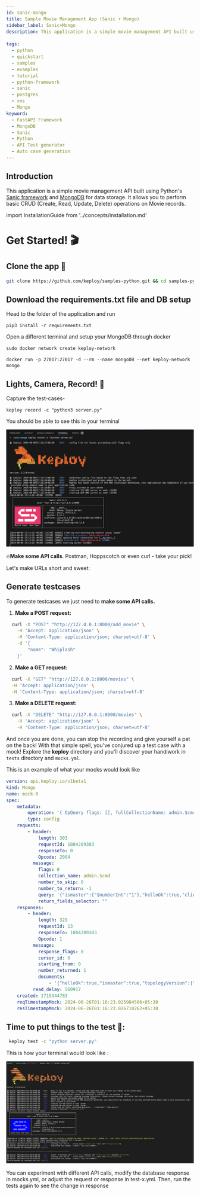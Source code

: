 ```yaml
---
id: sanic-mongo
title: Sample Movie Management App (Sanic + Mongo)
sidebar_label: Sanic+Mongo
description: This application is a simple movie management API built using Python's Sanic framework and MongoDB for data storage. It allows you to perform basic CRUD (Create, Read, Update, Delete) operations on Movie records.

tags:
  - python
  - quickstart
  - samples
  - examples
  - tutorial
  - python-framework
  - sanic
  - postgres
  - sms
  - Mongo
keyword:
  - FastAPI Framework
  - MongoDB
  - Sanic
  - Python
  - API Test generator
  - Auto case generation
---
```


## Introduction

This application is a simple movie management API built using Python's [Sanic framework](https://sanic.dev/en/) and [MongoDB](https://mongodb.com/) for data storage. It allows you to perform basic CRUD (Create, Read, Update, Delete) operations on Movie records.

import InstallationGuide from '../concepts/installation.md'

<InstallationGuide/>


# Get Started! 🎬

## Clone the app 🧪

```bash
git clone https://github.com/keploy/samples-python.git && cd samples-python/sanic-mongo
```

## Download the requirements.txt file and DB setup

Head to the folder of the application and run 
```shell
pip3 install -r requirements.txt
```

Open a different terminal and setup your MongoDB through docker 
```shell
sudo docker network create keploy-network
```

```shell
docker run -p 27017:27017 -d --rm --name mongoDB --net keploy-network mongo
```

## Lights, Camera, Record! 🎥

Capture the test-cases-

```shell
keploy record -c "python3 server.py"
```
You should be able to see this in your terminal

![Test Record](/static/img/sanic-mongo-record.png)

<!-- <img src='/docs/static/img/sanic-mongo-record.png' alt="Test Record"  width="80%"/> -->

🔥**Make some API calls**. Postman, Hoppscotch or even curl - take your pick!

Let's make URLs short and sweet:
## Generate testcases

To generate testcases we just need to **make some API calls.**

1. **Make a POST request:**

```bash
  curl -X "POST" "http://127.0.0.1:8000/add_movie" \
    -H 'Accept: application/json' \
    -H 'Content-Type: application/json; charset=utf-8' \
    -d '{
        "name": "Whiplash"
    }'
```

2. **Make a GET request:**

```bash
  curl -X "GET" "http://127.0.0.1:8000/movies" \
  -H 'Accept: application/json' \
  -H 'Content-Type: application/json; charset=utf-8'
```

3. **Make a DELETE request:**

```bash
  curl -X "DELETE" "http://127.0.0.1:8000/movies" \
    -H 'Accept: application/json' \
    -H 'Content-Type: application/json; charset=utf-8'

```

And once you are done, you can stop the recording and give yourself a pat on the back! With that simple spell, you've conjured up a test case with a mock! Explore the **keploy** directory and you'll discover your handiwork in `tests` directory and `mocks.yml`.

This is an example of what your mocks would look like

```yaml
version: api.keploy.io/v1beta1
kind: Mongo
name: mock-0
spec:
    metadata:
        operation: '{ OpQuery flags: [], fullCollectionName: admin.$cmd, numberToSkip: 0, numberToReturn: -1, query: {"ismaster": {"$numberInt":"1"},"helloOk": true,"client": {"driver": {"name": "PyMongo|Motor","version": "4.6.3|3.4.0"},"os": {"type": "Linux","name": "Linux","architecture": "x86_64","version": "5.15.146.1-microsoft-standard-WSL2"},"platform": "CPython 3.10.12.final.0|asyncio"}}, returnFieldsSelector:  }'
        type: config
    requests:
        - header:
            length: 303
            requestId: 1804289383
            responseTo: 0
            Opcode: 2004
          message:
            flags: 0
            collection_name: admin.$cmd
            number_to_skip: 0
            number_to_return: -1
            query: '{"ismaster":{"$numberInt":"1"},"helloOk":true,"client":{"driver":{"name":"PyMongo|Motor","version":"4.6.3|3.4.0"},"os":{"type":"Linux","name":"Linux","architecture":"x86_64","version":"5.15.146.1-microsoft-standard-WSL2"},"platform":"CPython 3.10.12.final.0|asyncio"}}'
            return_fields_selector: ""
    responses:
        - header:
            length: 329
            requestId: 13
            responseTo: 1804289383
            Opcode: 1
          message:
            response_flags: 8
            cursor_id: 0
            starting_from: 0
            number_returned: 1
            documents:
                - '{"helloOk":true,"ismaster":true,"topologyVersion":{"processId":{"$oid":"667b1d2066b0c1d16885b016"},"counter":{"$numberLong":"0"}},"maxBsonObjectSize":{"$numberInt":"16777216"},"maxMessageSizeBytes":{"$numberInt":"48000000"},"maxWriteBatchSize":{"$numberInt":"100000"},"localTime":{"$date":{"$numberLong":"1719344783026"}},"logicalSessionTimeoutMinutes":{"$numberInt":"30"},"connectionId":{"$numberInt":"4"},"minWireVersion":{"$numberInt":"0"},"maxWireVersion":{"$numberInt":"21"},"readOnly":false,"ok":{"$numberDouble":"1.0"}}'
          read_delay: 560917
    created: 1719344783
    reqTimestampMock: 2024-06-26T01:16:23.025984506+05:30
    resTimestampMock: 2024-06-26T01:16:23.026710262+05:30
```

## **Time to put things to the test 🧪:**

```bash
 keploy test -c "python server.py"
```
This is how your terminal would look like :

![Test Record](/static/img/sanic-mongo-test.png)

You can experiment with different API calls, modify the database response in mocks.yml, or adjust the request or response in test-x.yml. Then, run the tests again to see the change in response
